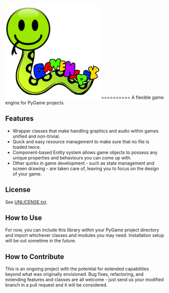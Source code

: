 <img src="Images/Logo.png" alt="GameHappy Logo" height="300" width="300" />
==========
A flexible game engine for PyGame projects.

## Features
* Wrapper classes that make handling graphics and audio within games
  unified and non-trivial.
* Quick and easy resource management to make sure that no file is
  loaded twice.
* Component-based Entity system allows game objects to possess any
  unique properties and behaviours you can come up with.
* Other quirks in game development - such as state management and
  screen drawing - are taken care of, leaving you to focus on the
  design of your game.

## License
See [UNLICENSE.txt](UNLICENSE.txt).

## How to Use
For now, you can include this library within your PyGame project
directory and import whichever classes and modules you may need.
Installation setup will be out sometime in the future.

## How to Contribute
This is an ongoing project with the potential for extended capabilities
beyond what was originally envisioned. Bug fixes, refactoring, and
extending features and classes are all welcome - just send us your
modified branch in a pull request and it will be considered.
